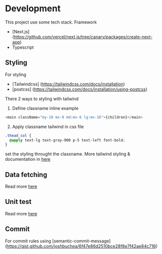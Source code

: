 # Development

This project use some tech stack.
Framework

- [Next.js] (https://github.com/vercel/next.js/tree/canary/packages/create-next-app)
- Typescript

## Styling

For styling

- [Tailwindcss] (https://tailwindcss.com/docs/installation)
- [postcss] (https://tailwindcss.com/docs/installation/using-postcss)

There 2 ways to styling with tailwind

1. Define classname inline
   example

```js
<main className="my-10 mx-0 md:mx-6 lg:mx-16">{children}</main>
```

2. Apply classname tailwind in css file

```css
.thead_col {
  @apply text-lg text-gray-900 p-5 text-left font-bold;
}
```

set the styling throught the classname. More tailwind styling & documentation in [here](https://tailwindcss.com/docs/scroll-margin)

## Data fetching

Read more [here](data-fetching.md)

## Unit test

Read more [here](testing.md)

## Commit

For commit rules using [semantic-commit-message] (https://gist.github.com/joshbuchea/6f47e86d2510bce28f8e7f42ae84c716)
